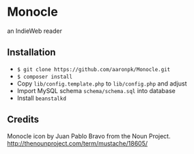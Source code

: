 Monocle
=======

an IndieWeb reader


Installation
------------
* `$ git clone https://github.com/aaronpk/Monocle.git`
* `$ composer install`
* Copy `lib/config.template.php` to `lib/config.php` and adjust
* Import MySQL schema `schema/schema.sql` into database
* Install `beanstalkd`


Credits
-------

Monocle icon by Juan Pablo Bravo from the Noun Project.
http://thenounproject.com/term/mustache/18605/


